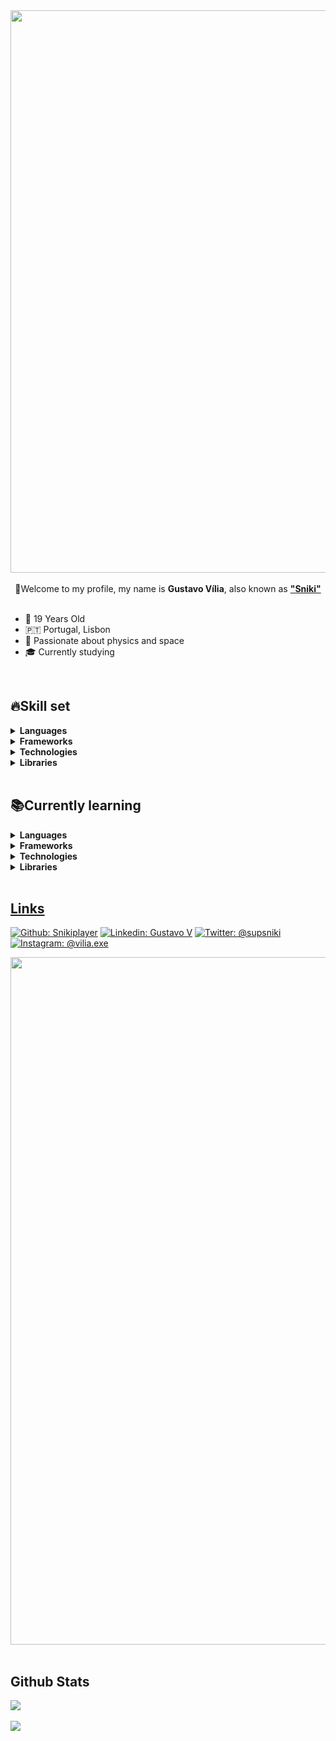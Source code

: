 
<div align="center">
<img src="https://cdn.discordapp.com/attachments/1063460773436862514/1118538462241509386/SnikiBanner.png" align="center" height="" width="900" />
</div>

</br>

<div align="center" >👋Welcome to my profile, my name is <strong>Gustavo Vília</strong>, also known as <strong><a href="https://github.com/SnikiPlayer">"Sniki"</a></strong></div>

</br>

- 🎉 19 Years Old
- 🇵🇹  Portugal, Lisbon
- 🚀 Passionate about physics and space
- 🎓 Currently studying

</br>

## 🔥Skill set
<details>
  <summary><strong>Languages</strong></summary><blockquote>
      <li>📙Java</li>
      <li>🤖Android (Java)</li>
      <li>📗Javascript</li>
      <li>🐍Python</li>
      <li>🐘PHP</li>
      <li>📖SQL</li>
    
</details>
<details>
  <summary><strong>Frameworks</strong></summary><blockquote>
    <li>📗Express.js</li>
    <li>💠React</li>
    <li>📔Bootstrap</li> 
</details>
<details>
  <summary><strong>Technologies</strong></summary><blockquote>
    <li>🪢Node.js</li>
</details>
<details>
  <summary><strong>Libraries</strong></summary><blockquote>
    <li>📒 jQuery</li>
    <li>📚 Currently learning Three.js</li>
</details>

</br>

## 📚Currently learning
<details>
  <summary><strong>Languages</strong></summary><blockquote>
      <li>📘Typescript</li>
</details>
<details>
  <summary><strong>Frameworks</strong></summary><blockquote>
    <li>💠React (Still improving)</li>
</details>
<details>
  <summary><strong>Technologies</strong></summary><blockquote>
    <li>🦺 Git</li>
</details>
<details>
  <summary><strong>Libraries</strong></summary><blockquote>
    <li>📚 Three.js</li>
</details>
    
</br>

<div align="center">
  <a href="https://github.com/SnikiPlayer">
</div>

## Links
[![Github: Snikiplayer](https://img.shields.io/badge/-Sniki-lightgrey?style=flatsquare&logo=Github&logoColor=white)](https://github.com/SnikiPlayer)
[![Linkedin: Gustavo V](https://img.shields.io/badge/-Gustavo-blue?style=flatsquare&logo=Linkedin&logoColor=white)](https://www.linkedin.com/in/gustavo-v%C3%ADlia-0246a123b/)
[![Twitter: @supsniki](https://img.shields.io/badge/-@supsniki-informational?style=flatsquare&logo=Twitter&logoColor=white)](https://twitter.com/supsniki)
[![Instagram: @vilia.exe](https://img.shields.io/badge/-@vilia.exe-ff69b4?style=flatsquare&logo=Instagram&logoColor=white)](https://www.instagram.com/vilia.exe/)
<div align="center">
<img src="https://cdn.discordapp.com/attachments/1063460773436862514/1118545405932740628/SnikiBannerName.png" align="center" height="" width="1100" />
</div>
</br>

## Github Stats
<div align="left">
<img src="https://komarev.com/ghpvc/?username=snikiplayer&&style=flat-square" align="center" />
</div>

</br>

<div align="left"><img src="https://github-readme-stats.vercel.app/api?username=snikiplayer&show_icons=true&count_private=true&hide_border=true" align="center" /></div>  

